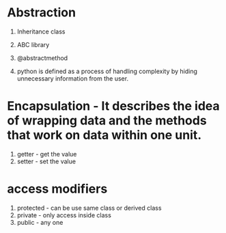 # Abstraction

1. Inheritance class
2. ABC library
3. @abstractmethod

1. python is defined as a process of handling complexity by hiding unnecessary information from the user.

# Encapsulation - It describes the idea of wrapping data and the methods that work on data within one unit.

1. getter - get the value
2. setter - set the value

# access modifiers
1. protected - can be use same class or derived class
2. private - only access inside class
3. public - any one